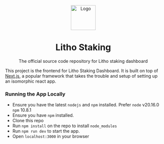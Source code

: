 <br />
<p align="center">
  <a href="https://quran.com">
    <img src="/icon/logo.svg" alt="Logo" width="80" height="80">
  </a>

  <h1 align="center">Litho Staking</h1>

  <p align="center">
    The official source code repository for Litho staking dashboard
  </p>
</p>

This project is the frontend for Litho Staking Dashboard. It is built on top of [Next.js](https://nextjs.org/docs/getting-started), a popular framework that takes the trouble and setup of setting up an isomorphic react app.

### Running the App Locally

- Ensure you have the latest `nodejs` and `npm` installed. Prefer `node` v20.16.0 `npm` 10.8.1
- Ensure you have `npm` installed.
- Clone this repo
- Run `npm install` on the repo to install `node_modules`
- Run `npm run dev` to start the app.
- Open `localhost:3000` in your browser
